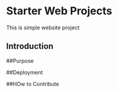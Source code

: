 # Starter Web Projects

This is simple website project

## Introduction

##Purpose

##Deployment

##HOw to Contribute
